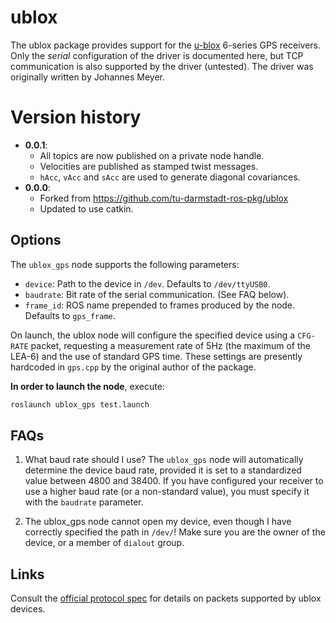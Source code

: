 # ublox
The ublox package provides support for the [u-blox](http://www.u-blox.com) 6-series GPS receivers. Only the _serial_ configuration of the driver is documented here, but TCP communication is also supported by the driver (untested). The driver was originally written by Johannes Meyer.

# Version history

* **0.0.1**:
  - All topics are now published on a private node handle.
  - Velocities are published as stamped twist messages.
  - `hAcc`, `vAcc` and `sAcc` are used to generate diagonal covariances.
* **0.0.0**:
  - Forked from https://github.com/tu-darmstadt-ros-pkg/ublox
  - Updated to use catkin.

## Options

The `ublox_gps` node supports the following parameters:
* `device`: Path to the device in `/dev`. Defaults to `/dev/ttyUSB0`.
* `baudrate`: Bit rate of the serial communication. (See FAQ below).
* `frame_id`: ROS name prepended to frames produced by the node. Defaults to `gps_frame`.

On launch, the ublox node will configure the specified device using a `CFG-RATE` packet, requesting a measurement rate of 5Hz (the maximum of the LEA-6) and the use of standard GPS time. These settings are presently hardcoded in `gps.cpp` by the original author of the package.

**In order to launch the node**, execute:

```bash
roslaunch ublox_gps test.launch
```

## FAQs

1. What baud rate should I use?
The `ublox_gps` node will automatically determine the device baud rate, provided it is set to a standardized value between 4800 and 38400. If you have configured your receiver to use a higher baud rate (or a non-standard value), you must specify it with the `baudrate` parameter.

2. The ublox_gps node cannot open my device, even though I have correctly specified the path in `/dev/`! Make sure you are the owner of the device, or a member of `dialout` group.

## Links
Consult the [official protocol spec](http://www.u-blox.com/images/downloads/Product_Docs/u-blox6_ReceiverDescriptionProtocolSpec_(GPS.G6-SW-10018).pdf) for details  on packets supported by ublox devices.
